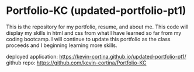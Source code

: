 # Portfolio-KC (updated-portfolio-pt1)
This is the repository for my portfolio, resume, and about me. This code will display my skills in html and css from what I have learned so far from my coding bootcamp. I will continue to update this portfolio as the class proceeds and I beginning learning more skills.

deployed application: https://kevin-cortina.github.io/updated-portfolio-pt1/
github repo: https://github.com/kevin-cortina/Portfolio-KC
